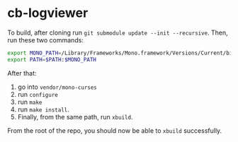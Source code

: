 # cb-logviewer

To build, after cloning run `git submodule update --init --recursive`. Then, run these two commands:
```bash
export MONO_PATH=/Library/Frameworks/Mono.framework/Versions/Current/bin
export PATH=$PATH:$MONO_PATH
```
After that:
 1. go into `vendor/mono-curses`
 2. run `configure`
 3. run `make`
 4. run `make install`.
 5. Finally, from the same path, run `xbuild`.

From the root of the repo, you should now be able to `xbuild` successfully.
